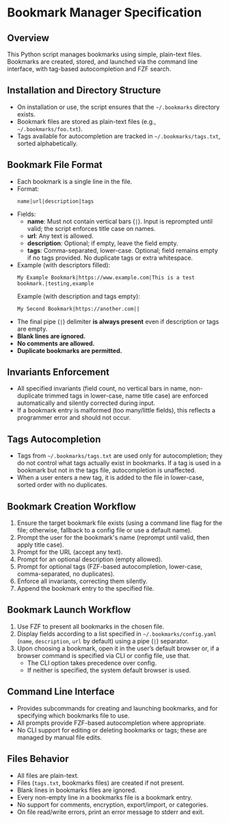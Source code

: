 # Bookmark Manager Specification

## Overview

This Python script manages bookmarks using simple, plain-text files. Bookmarks are created, stored, and launched via the command line interface, with tag-based autocompletion and FZF search.

## Installation and Directory Structure

- On installation or use, the script ensures that the `~/.bookmarks` directory exists.
- Bookmark files are stored as plain-text files (e.g., `~/.bookmarks/foo.txt`).
- Tags available for autocompletion are tracked in `~/.bookmarks/tags.txt`, sorted alphabetically.

## Bookmark File Format

- Each bookmark is a single line in the file.
- Format:  
  ```
  name|url|description|tags
  ```
- Fields:
    - **name**: Must not contain vertical bars (`|`). Input is reprompted until valid; the script enforces title case on names.
    - **url**: Any text is allowed.
    - **description**: Optional; if empty, leave the field empty.
    - **tags**: Comma-separated, lower-case. Optional; field remains empty if no tags provided. No duplicate tags or extra whitespace.
- Example (with descriptors filled):  
  ```
  My Example Bookmark|https://www.example.com|This is a test bookmark.|testing,example
  ```
  Example (with description and tags empty):  
  ```
  My Second Bookmark|https://another.com||
  ```
- The final pipe (`|`) delimiter **is always present** even if description or tags are empty.
- **Blank lines are ignored.**
- **No comments are allowed.**
- **Duplicate bookmarks are permitted.**

## Invariants Enforcement

- All specified invariants (field count, no vertical bars in name, non-duplicate trimmed tags in lower-case, name title case) are enforced automatically and silently corrected during input.
- If a bookmark entry is malformed (too many/little fields), this reflects a programmer error and should not occur.

## Tags Autocompletion

- Tags from `~/.bookmarks/tags.txt` are used only for autocompletion; they do not control what tags actually exist in bookmarks. If a tag is used in a bookmark but not in the tags file, autocompletion is unaffected.
- When a user enters a new tag, it is added to the file in lower-case, sorted order with no duplicates.

## Bookmark Creation Workflow

1. Ensure the target bookmark file exists (using a command line flag for the file; otherwise, fallback to a config file or use a default name).
2. Prompt the user for the bookmark's name (reprompt until valid, then apply title case).
3. Prompt for the URL (accept any text).
4. Prompt for an optional description (empty allowed).
5. Prompt for optional tags (FZF-based autocompletion, lower-case, comma-separated, no duplicates).
6. Enforce all invariants, correcting them silently.
7. Append the bookmark entry to the specified file.

## Bookmark Launch Workflow

1. Use FZF to present all bookmarks in the chosen file.
2. Display fields according to a list specified in `~/.bookmarks/config.yaml` (`name`, `description`, `url` by default) using a pipe (`|`) separator.
3. Upon choosing a bookmark, open it in the user’s default browser or, if a browser command is specified via CLI or config file, use that.
   - The CLI option takes precedence over config.
   - If neither is specified, the system default browser is used.

## Command Line Interface

- Provides subcommands for creating and launching bookmarks, and for specifying which bookmarks file to use.
- All prompts provide FZF-based autocompletion where appropriate.
- No CLI support for editing or deleting bookmarks or tags; these are managed by manual file edits.

## Files Behavior

- All files are plain-text.
- Files (`tags.txt`, bookmarks files) are created if not present.
- Blank lines in bookmarks files are ignored.
- Every non-empty line in a bookmarks file is a bookmark entry.
- No support for comments, encryption, export/import, or categories.
- On file read/write errors, print an error message to stderr and exit.
